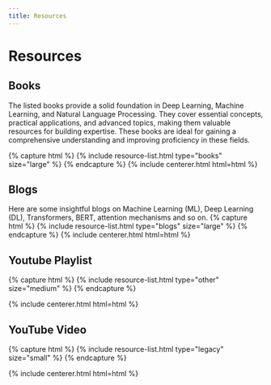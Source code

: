 ```yaml
---
title: Resources
---
```


# <i class="fas fa-tools"></i>Resources

<!-- section break -->

## Books

The listed books provide a solid foundation in Deep Learning, Machine Learning, and Natural Language Processing. They cover essential concepts, practical applications, and advanced topics, making them valuable resources for building expertise. These books are ideal for gaining a comprehensive understanding and improving proficiency in these fields.

{% capture html %}
{% include resource-list.html type="books" size="large" %}
{% endcapture %}
{% include centerer.html html=html %}

## Blogs
Here are some insightful blogs on Machine Learning (ML), Deep Learning (DL), Transformers, BERT, attention mechanisms and so on.
{% capture html %}
{% include resource-list.html type="blogs" size="large" %}
{% endcapture %}
{% include centerer.html html=html %}

## Youtube Playlist
{% capture html %}
{% include resource-list.html type="other" size="medium" %}
{% endcapture %}

{% include centerer.html html=html %}
## YouTube Video
{% capture html %}
{% include resource-list.html type="legacy" size="small" %}
{% endcapture %}

{% include centerer.html html=html %}
